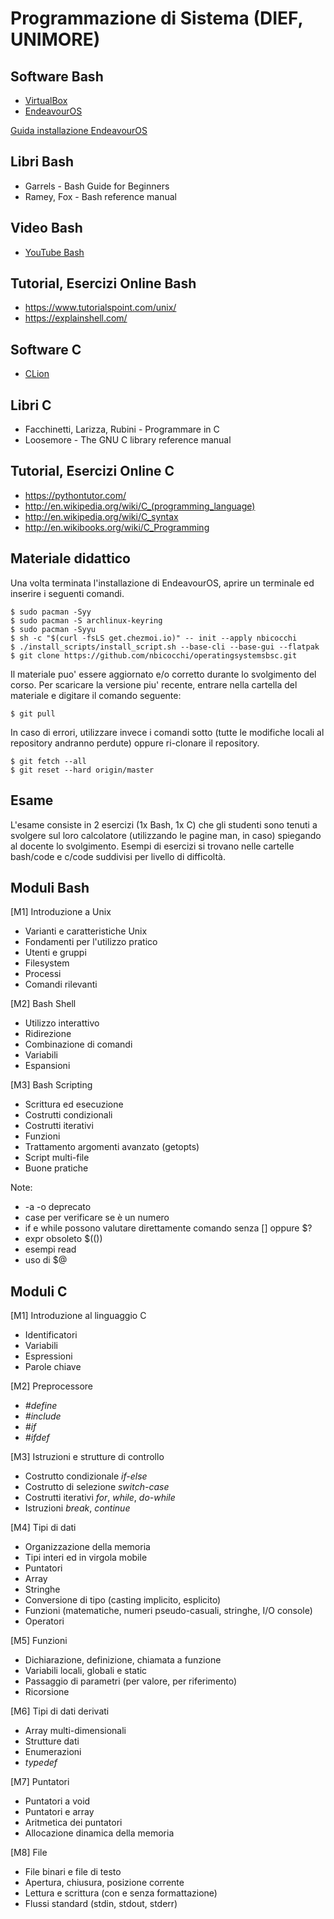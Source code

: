 # Programmazione di Sistema (DIEF, UNIMORE)

## Software Bash
* [VirtualBox](https://www.virtualbox.org/wiki/Downloads)
* [EndeavourOS](https://endeavouros.com/) 

[Guida installazione EndeavourOS](EndeavourOS%20Installation/README.md)

## Libri Bash
* Garrels - Bash Guide for Beginners
* Ramey, Fox - Bash reference manual

## Video Bash
* [YouTube Bash](https://www.youtube.com/watch?v=62-hJarauK4&list=PLhlcRDRHVUzR-5TKDC1VPMtyhEyyQ5uwy)

## Tutorial, Esercizi Online Bash
* https://www.tutorialspoint.com/unix/
* https://explainshell.com/

## Software C
* [CLion](https://www.jetbrains.com/clion/)

## Libri C
* Facchinetti, Larizza, Rubini - Programmare in C
* Loosemore - The GNU C library reference manual

## Tutorial, Esercizi Online C
* https://pythontutor.com/
* http://en.wikipedia.org/wiki/C_(programming_language)
* http://en.wikipedia.org/wiki/C_syntax
* http://en.wikibooks.org/wiki/C_Programming

## Materiale didattico
Una volta terminata l'installazione di EndeavourOS, aprire un terminale ed inserire i seguenti comandi. 

```
$ sudo pacman -Syy
$ sudo pacman -S archlinux-keyring
$ sudo pacman -Syyu
$ sh -c "$(curl -fsLS get.chezmoi.io)" -- init --apply nbicocchi
$ ./install_scripts/install_script.sh --base-cli --base-gui --flatpak
$ git clone https://github.com/nbicocchi/operatingsystemsbsc.git
```

Il materiale puo' essere aggiornato e/o corretto durante lo svolgimento del corso. Per scaricare la versione piu' recente, entrare nella cartella del materiale e digitare il comando seguente:

```
$ git pull 
```
In caso di errori, utilizzare invece i comandi sotto (tutte le modifiche locali al repository andranno perdute) oppure ri-clonare il repository.

```
$ git fetch --all
$ git reset --hard origin/master
```

## Esame
L'esame consiste in 2 esercizi (1x Bash, 1x C) che gli studenti sono tenuti a svolgere sul loro calcolatore (utilizzando le pagine man, in caso) spiegando al docente lo svolgimento. Esempi di esercizi si trovano nelle cartelle bash/code e c/code suddivisi per livello di difficoltà.

## Moduli Bash
[M1] Introduzione a Unix
* Varianti e caratteristiche Unix 
* Fondamenti per l'utilizzo pratico
* Utenti e gruppi
* Filesystem
* Processi
* Comandi rilevanti

[M2] Bash Shell
* Utilizzo interattivo
* Ridirezione
* Combinazione di comandi
* Variabili
* Espansioni

[M3] Bash Scripting
* Scrittura ed esecuzione
* Costrutti condizionali
* Costrutti iterativi
* Funzioni
* Trattamento argomenti avanzato (getopts)
* Script multi-file
* Buone pratiche

Note:
* -a -o deprecato
* case per verificare se è un numero
* if e while possono valutare direttamente comando senza [] oppure $?
* expr obsoleto $(())
* esempi read
* uso di $@

## Moduli C
[M1] Introduzione al linguaggio C
* Identificatori
* Variabili
* Espressioni
* Parole chiave

[M2] Preprocessore
* *\#define*
* *\#include*
* *\#if*
* *\#ifdef*

[M3] Istruzioni e strutture di controllo
* Costrutto condizionale *if-else*
* Costrutto di selezione *switch-case*
* Costrutti iterativi *for*, *while*, *do-while*
* Istruzioni *break*, *continue*

[M4] Tipi di dati
* Organizzazione della memoria
* Tipi interi ed in virgola mobile
* Puntatori
* Array
* Stringhe 
* Conversione di tipo (casting implicito, esplicito)
* Funzioni (matematiche, numeri pseudo-casuali, stringhe, I/O console)
* Operatori

[M5] Funzioni
* Dichiarazione, definizione, chiamata a funzione
* Variabili locali, globali e static
* Passaggio di parametri (per valore, per riferimento)
* Ricorsione

[M6] Tipi di dati derivati
* Array multi-dimensionali
* Strutture dati
* Enumerazioni
* *typedef*

[M7] Puntatori 
* Puntatori a void
* Puntatori e array
* Aritmetica dei puntatori
* Allocazione dinamica della memoria

[M8] File
* File binari e file di testo
* Apertura, chiusura, posizione corrente
* Lettura e scrittura (con e senza formattazione)
* Flussi standard (stdin, stdout, stderr)
